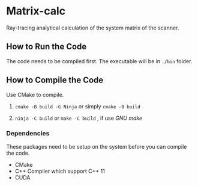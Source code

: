 # Matrix-calc

Ray-tracing analytical calculation of the system matrix of the scanner.

## How to Run the Code

The code needs to be compiled first. The executable will be in `./bin` folder.

## How to Compile the Code

Use CMake to compile.

1. ```cmake -B build -G Ninja``` or simply ```cmake -B build```

2. ```ninja -C build``` or ```make -C build``` , if use *GNU make*

### Dependencies
These packages need to be setup on the system before you can compile the code.

+ CMake
+ C++ Compiler which support C++ 11
+ CUDA
